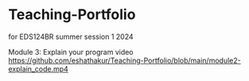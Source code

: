 # Teaching-Portfolio
for EDS124BR summer session 1 2024

Module 3:
Explain your program video
https://github.com/eshathakur/Teaching-Portfolio/blob/main/module2-explain_code.mp4
